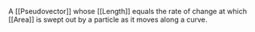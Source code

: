 A [[Pseudovector]] whose [[Length]] equals the rate of change at which [[Area]] is swept out by a particle as it moves along a curve.